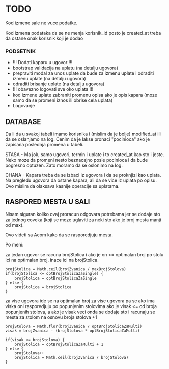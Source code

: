 # TODO

Kod izmene sale ne vuce podatke.

Kod izmena podataka da se ne menja korisnik_id posto je created_at treba da ostane onak korisnik koji je dodao


### PODSETNIK

- !!! Dodati kaparu u ugovor !!!
- bootstrap validacija na uplatu (na detalju ugovora)
- prepraviti modal za unos uplate da bude za izmenu uplate i odraditi izmenu uplate (na detalju ugovora)
- odraditi brisanje uplate (na detalju ugovora)
- !!! obavezno logovati sve oko uplata !!!
- kod izmene uplate zabraniti promenu opisa ako je opis kapara (moze samo da se promeni iznos ili obrise cela uplata)
- Logovanje

## DATABASE

Da li da u svakoj tabeli imamo korisnika i (mislim da je bolje) modified_at ili da se oslanjamo na log. Cenim da je lakse pronaci "pocinioca" ako je zapisana poslednja promena u tabeli.

STASA - Ma jok, samo ugovori, termin i uplate i to created_at kao sto i jeste. Neko moze da promeni nesto beznacajno posle pocinioca i da bude pogresno optuzen.
Zato moramo da se oslonimo na log.

CHANA - Kapara treba da se izbaci iz ugovora i da se proknjizi kao uplata. Na pregledu ugovora da ostane kapara, ali da se
vice iz uplata po opisu. Ovo mislim da olaksava kasnije operacije sa uplatama.

## RASPORED MESTA U SALI

Nisam siguran koliko ovaj proracun odgovara potrebama jer se dodaje sto za jednog coveka (koji se moze uglaviti za neki sto ako je broj mesta manji od max).

Ovo videti sa Acom kako da se rasporedjuju mesta.

Po meni:

za jedan ugovor se racuna brojStolica i ako je on <= optimalan broj po stolu ici na optimalan broj, inace ici na brojStolica.

```
brojStolica = Math.ceil(brojZvanica / maxBrojStolova)
if(brojStolica <= optBrojStolicaZaSingle) {
	brojStolica = optBrojStolicaZaSingle
} else {
	brojStolica = brojStolica
}
```

za vise ugovora ide se na optimalan broj za vise ugovora pa se ako ima viska oni rasporedjuju po popunjenim stolovima ako je visak <= od broja popunjenih stolova, a ako je visak veci onda se dodaje sto i racunaju se mesta za stolom na osnovu broja stolova +1

```
brojStolova = Math.flor(brojZvanica / optBrojStolicaZaMulti)
visak = brojZvanica - (brojStolova * optBrojStolicaZaMulti)

if(visak <= brojStolova) {
	brojStolica = optBrojStolicaZaMulti + 1
} else {
	brojStolova++
	brojStolica = Math.ceil(brojZvanica / brojStolova)
}
```
